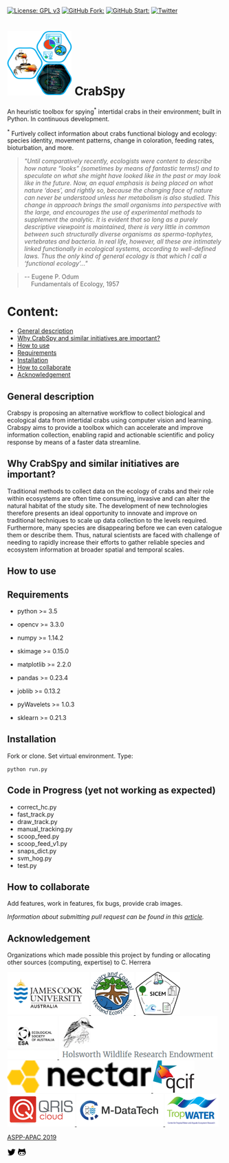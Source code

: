 [![License: GPL v3](https://img.shields.io/badge/License-GPLv3-blue.svg)](https://www.gnu.org/licenses/gpl-3.0)
[![GitHub Fork: ](https://img.shields.io/github/forks/CexyNature/Crabspy?label=Fork&style=social)](https://github.com/CexyNature/Crabspy)
[![GitHub Start: ](https://img.shields.io/github/forks/CexyNature/Crabspy?label=Starts&style=social)](https://github.com/CexyNature/Crabspy)
[![Twitter](https://img.shields.io/twitter/follow/CexyNature?style=social)](https://twitter.com/cexynature?lang=en)

<img src="images/logos/pseudo_logo.jpg" width="150" height="150"> CrabSpy
==========

An heuristic toolbox for spying<sup>*</sup> intertidal crabs in their environment; built in Python. In continuous development.

<sup>*</sup> Furtively collect information about crabs functional biology and ecology: species identity, movement patterns, change in coloration, feeding rates, bioturbation, and more. 


> *"Until comparatively recently, ecologists were content to describe how nature “looks” (sometimes by means of fantastic
 terms!) and to speculate on what she might have looked like in the past or may look like in the future. 
 Now, an equal emphasis is being placed on what nature ‘does’, and rightly so, because the changing face 
 of nature can never be understood unless her metabolism is also studied. This change in approach brings 
 the small organisms into perspective with the large, and encourages the use of experimental methods to 
 supplement the analytic. It is evident that so long as a purely descriptive viewpoint is maintained, 
 there is very little in common between such structurally diverse organisms as sperma-tophytes, 
 vertebrates and bacteria. In real life, however, all these are intimately linked functionally in 
 ecological systems, according to well-defined laws. Thus the only kind of general ecology is that which
 I call a ‘functional ecology’..."*

> -- Eugene P. Odum <br>
> &nbsp;&nbsp;&nbsp; Fundamentals of Ecology, 1957

# Content:

- [General description](#General-description)
- [Why CrabSpy and similar initiatives are important?](#Why-CrabSpy-and-similar-initiatives-are-important?)
- [How to use](#How-to-use)
- [Requirements](#Requirements)
- [Installation](#Installation)
- [How to collaborate](#How-to-collaborate)
- [Acknowledgement](#Acknowledgement)

## General description

Crabspy is proposing an alternative workflow to collect biological and ecological data from intertidal crabs using computer vision and learning. Crabspy aims to provide a toolbox which can accelerate and improve information collection, enabling rapid and actionable scientific and policy response by means of a faster data streamline.


## Why CrabSpy and similar initiatives are important?

Traditional methods to collect data on the ecology of crabs and their role within ecosystems are often time consuming, invasive and can alter the natural habitat of the study site. The development of new technologies therefore presents an ideal opportunity to innovate and improve on traditional techniques to scale up data collection to the levels required.
Furthermore, many species are disappearing before we can even catalogue them or describe them. Thus, natural scientists are faced with challenge of needing to rapidly increase their efforts to gather reliable species and ecosystem information at broader spatial and temporal scales.

## How to use



## Requirements

- python >= 3.5

- opencv >= 3.3.0

- numpy >= 1.14.2

- skimage >= 0.15.0

- matplotlib >= 2.2.0

- pandas >= 0.23.4

- joblib >= 0.13.2

- pyWavelets >= 1.0.3

- sklearn >= 0.21.3

## Installation

Fork or clone. Set virtual environment. Type:
```
python run.py
```

## Code in Progress (yet not working as expected)

- correct_hc.py
- fast_track.py
- draw_track.py
- manual_tracking.py
- scoop_feed.py
- scoop_feed_v1.py
- snaps_dict.py
- svm_hog.py
- test.py



## How to collaborate

Add features, work in features, fix bugs, provide crab images.

*Information about submitting pull request can be found in this [article](https://code.tutsplus.com/tutorials/how-to-collaborate-on-github--net-34267).*


## Acknowledgement

Organizations which made possible this project by funding or allocating other sources (computing, expertise) to C. Herrera

<a href="https://www.jcu.edu.au/">
    <img alt="James Cook University" src="images/logos/JCU.jpg" height="100">
</a>

<a href="https://research.jcu.edu.au/portfolio/marcus.sheaves/">
    <img alt="Estuary and Coastal Wetland Ecosystems" src="images/logos/ECWE.jpeg" height="100">
</a>
<a href="https://www.jcu.edu.au/sicem">
    <img alt="Science Integrated Coastal Ecosystem Management" src="images/logos/SICEM.png" height="100">
</a>


<a href="https://www.ecolsoc.org.au/awards-and-prizes/holsworth-wildlife-research-endowment">
    <img alt="Holsworth Wildlife Research Endowment" src="images/logos/ESA_logo.png" height="100">
</a>
<a href="https://www.ecolsoc.org.au/awards-and-prizes/holsworth-wildlife-research-endowment">
    <img alt="Holsworth Wildlife Research Endowment" src="images/logos/Holsworth.png" height="100">
</a>


<a href="https://nectar.org.au/">
    <img alt="The National eResearch Collaboration Tools and Resources project" src="images/logos/nectardirectorate-logo.png" height="75">
</a>
<a href="https://www.qcif.edu.au/">
    <img alt="The Queensland Cyber Infrastructure Foundation" src="images/logos/qcif.png" height="75">
</a>
<a href="https://www.qriscloud.org.au/">
    <img alt="QRIScloud" src="images/logos/qris-logo.png" height="75">
</a>


<a href="https://www.mdatatechjcu.com/">
    <img alt="JCU's Marine Data Technology Hub" src="images/logos/Mdatatech.PNG" height="75">
</a>
<a href="https://www.tropwater.com/"> 
    <img alt="JCU's TropWATER" src="images/logos/TropWATER.jpg" height="75">
</a>


[ASPP-APAC 2019](https://scipy-school.org/)


<!-- Created by Cesar Herrera -->
[![alt text][1.2]][1]
[![alt text][2.2]][2]
<!-- icons without padding -->
[1.2]: images/logos/twittericon2.png (icon without padding)
[2.2]: images/logos/githubicon2.png (github icon without padding)
<!-- links to accounts -->
[1]: http://www.twitter.com/CexyNature
[2]: http://www.github.com/CexyNature
<!-- End -->